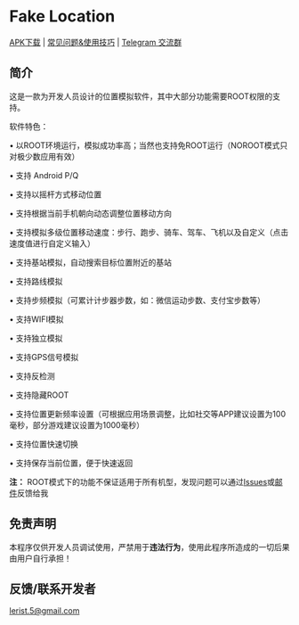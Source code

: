 # Fake Location
 [APK下载](https://github.com/Lerist/fakelocation.github.io/releases/)   |   [常见问题&使用技巧](https://github.com/Lerist/fakelocation.github.io/blob/master/FAQ/zh/FAQ.md)   |   [Telegram 交流群](https://t.me/fakelocation)

## 简介
这是一款为开发人员设计的位置模拟软件，其中大部分功能需要ROOT权限的支持。

软件特色：

• 以ROOT环境运行，模拟成功率高；当然也支持免ROOT运行（NOROOT模式只对极少数应用有效）

• 支持 Android P/Q

• 支持以摇杆方式移动位置

• 支持根据当前手机朝向动态调整位置移动方向

• 支持模拟多级位置移动速度：步行、跑步、骑车、驾车、飞机以及自定义（点击速度值进行自定义输入）

• 支持基站模拟，自动搜索目标位置附近的基站

• 支持路线模拟

• 支持步频模拟（可累计计步器步数，如：微信运动步数、支付宝步数等）

• 支持WIFI模拟

• 支持独立模拟

• 支持GPS信号模拟

• 支持反检测

• 支持隐藏ROOT

• 支持位置更新频率设置（可根据应用场景调整，比如社交等APP建议设置为100毫秒，部分游戏建议设置为1000毫秒）

• 支持位置快速切换

• 支持保存当前位置，便于快速返回


**注：** ROOT模式下的功能不保证适用于所有机型，发现问题可以通过[Issues](https://github.com/Lerist/fakelocation.github.io/issues)或[邮件](mailto:lerist.5@gmail.com)反馈给我

## 免责声明
本程序仅供开发人员调试使用，严禁用于**违法行为**，使用此程序所造成的一切后果由用户自行承担！

## 反馈/联系开发者
[lerist.5@gmail.com](mailto:lerist.5@gmail.com)

